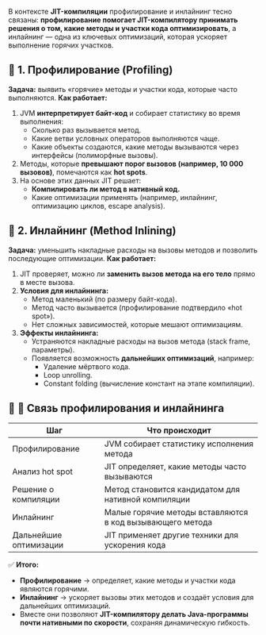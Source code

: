 В контексте **JIT-компиляции** профилирование и инлайнинг тесно связаны: **профилирование помогает JIT-компилятору принимать решения о том, какие методы и участки кода оптимизировать**, а инлайнинг — одна из ключевых оптимизаций, которая ускоряет выполнение горячих участков.
## 🔹 1. Профилирование (Profiling)
**Задача:** выявить «горячие» методы и участки кода, которые часто выполняются.
**Как работает:**
1. JVM **интерпретирует байт-код** и собирает статистику во время выполнения:
    - Сколько раз вызывается метод.
    - Какие ветви условных операторов выполняются чаще.
    - Какие объекты создаются, какие методы вызываются через интерфейсы (полиморфные вызовы).
2. Методы, которые **превышают порог вызовов (например, 10 000 вызовов)**, помечаются как **hot spots**.
3. На основе этих данных JIT решает:
    - **Компилировать ли метод в нативный код.**
    - Какие оптимизации применять (например, инлайнинг, оптимизацию циклов, escape analysis).
## 🔹 2. Инлайнинг (Method Inlining)
**Задача:** уменьшить накладные расходы на вызовы методов и позволить последующие оптимизации.
**Как работает:**
1. JIT проверяет, можно ли **заменить вызов метода на его тело** прямо в месте вызова.
2. **Условия для инлайнинга:**
    - Метод маленький (по размеру байт-кода).
    - Метод часто вызывается (профилирование подтвердило «hot spot»).
    - Нет сложных зависимостей, которые мешают оптимизациям.
3. **Эффекты инлайнинга:**
    - Устраняются накладные расходы на вызов метода (stack frame, параметры).
    - Появляется возможность **дальнейших оптимизаций**, например:
        - Удаление мёртвого кода.
        - Loop unrolling.
        - Constant folding (вычисление констант на этапе компиляции).
## 🔹 🔗 Связь профилирования и инлайнинга

|Шаг|Что происходит|
|---|---|
|Профилирование|JVM собирает статистику исполнения метода|
|Анализ hot spot|JIT определяет, какие методы часто вызываются|
|Решение о компиляции|Метод становится кандидатом для нативной компиляции|
|Инлайнинг|Малые горячие методы вставляются в код вызывающего метода|
|Дальнейшие оптимизации|JIT применяет другие техники для ускорения кода|
✅ **Итого:**
- **Профилирование** → определяет, какие методы и участки кода являются горячими.
- **Инлайнинг** → ускоряет вызовы этих методов и создаёт условия для дальнейших оптимизаций.
- Вместе они позволяют **JIT-компилятору делать Java-программы почти нативными по скорости**, сохраняя динамическую гибкость.